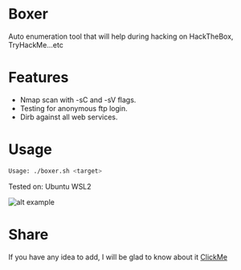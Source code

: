 # Boxer
Auto enumeration tool that will help during hacking on HackTheBox, TryHackMe...etc

# Features

- Nmap scan with -sC and -sV flags.
- Testing for anonymous ftp login.
- Dirb against all web services.

# Usage

```bash
Usage: ./boxer.sh <target>
```
Tested on: Ubuntu WSL2

![alt example](https://i.imgur.com/ED8QYTU.png)

# Share

If you have any idea to add, I will be glad to know about it [ClickMe](https://github.com/RyouYoo/Boxer/issues/new)
